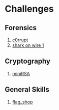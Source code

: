 # **Challenges**

## **Forensics**
1. <a href="Forensics/c0rrupt">c0rrupt</a>
2. <a href="Forensics/shark on wire 1">shark on wire 1</a>

## **Cryptography**
1. <a href="Cryptography/miniRSA">miniRSA</a>

## **General Skills**
1. <a href="General Skills/flag_shop">flag_shop</a>